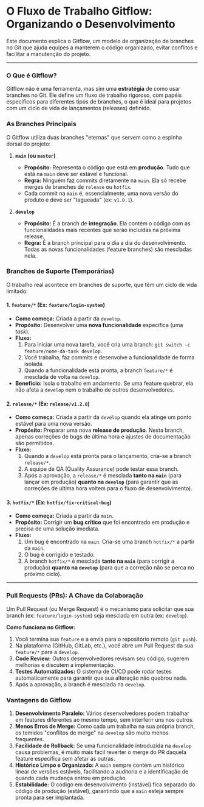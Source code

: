 # O Fluxo de Trabalho Gitflow: Organizando o Desenvolvimento

Este documento explica o Gitflow, um modelo de organização de branches no Git que ajuda equipes a manterem o código organizado, evitar conflitos e facilitar a manutenção do projeto.

---

### O Que é Gitflow?

Gitflow não é uma ferramenta, mas sim uma **estratégia** de como usar branches no Git. Ele define um fluxo de trabalho rigoroso, com papéis específicos para diferentes tipos de branches, o que é ideal para projetos com um ciclo de vida de lançamentos (releases) definido.

### As Branches Principais

O Gitflow utiliza duas branches "eternas" que servem como a espinha dorsal do projeto:

1.  **`main` (ou `master`)**
    - **Propósito:** Representa o código que está em **produção**. Tudo que está na `main` deve ser estável e funcional.
    - **Regra:** Ninguém faz commits diretamente na `main`. Ela só recebe merges de branches de `release` ou `hotfix`.
    - Cada commit na `main` é, essencialmente, uma nova versão do produto e deve ser "tagueada" (ex: `v1.0.1`).

2.  **`develop`**
    - **Propósito:** É a branch de **integração**. Ela contém o código com as funcionalidades mais recentes que serão incluídas na próxima release.
    - **Regra:** É a branch principal para o dia a dia do desenvolvimento. Todas as novas funcionalidades (feature branches) são mescladas nela.

### Branches de Suporte (Temporárias)

O trabalho real acontece em branches de suporte, que têm um ciclo de vida limitado:

#### 1. `feature/*` (Ex: `feature/login-system`)

- **Como começa:** Criada a partir da `develop`.
- **Propósito:** Desenvolver uma **nova funcionalidade** específica (uma *task*).
- **Fluxo:**
  1.  Para iniciar uma nova tarefa, você cria uma branch: `git switch -c feature/nome-da-task develop`.
  2.  Você trabalha, faz commits e desenvolve a funcionalidade de forma isolada.
  3.  Quando a funcionalidade está pronta, a branch `feature/*` é mesclada de volta na `develop`.
- **Benefício:** Isola o trabalho em andamento. Se uma feature quebrar, ela não afeta a `develop` nem o trabalho de outros desenvolvedores.

#### 2. `release/*` (Ex: `release/v1.2.0`)

- **Como começa:** Criada a partir da `develop` quando ela atinge um ponto estável para uma nova versão.
- **Propósito:** Preparar uma nova **release de produção**. Nesta branch, apenas correções de bugs de última hora e ajustes de documentação são permitidos.
- **Fluxo:**
  1.  Quando a `develop` está pronta para o lançamento, cria-se a branch `release/*`.
  2.  A equipe de QA (Quality Assurance) pode testar essa branch.
  3.  Após a aprovação, a `release/*` é mesclada **tanto na `main`** (para lançar em produção) **quanto na `develop`** (para garantir que as correções de última hora voltem para o fluxo de desenvolvimento).

#### 3. `hotfix/*` (Ex: `hotfix/fix-critical-bug`)

- **Como começa:** Criada a partir da `main`.
- **Propósito:** Corrigir um **bug crítico** que foi encontrado em produção e precisa de uma solução imediata.
- **Fluxo:**
  1.  Um bug é encontrado na `main`. Cria-se uma branch `hotfix/*` a partir da `main`.
  2.  O bug é corrigido e testado.
  3.  A branch `hotfix/*` é mesclada **tanto na `main`** (para corrigir a produção) **quanto na `develop`** (para que a correção não se perca no próximo ciclo).

---

### Pull Requests (PRs): A Chave da Colaboração

Um Pull Request (ou Merge Request) é o mecanismo para solicitar que sua branch (ex: `feature/login-system`) seja mesclada em outra (ex: `develop`).

**Como funciona no Gitflow:**

1.  Você termina sua `feature` e a envia para o repositório remoto (`git push`).
2.  Na plataforma (GitHub, GitLab, etc.), você abre um Pull Request da sua `feature/*` para a `develop`.
3.  **Code Review:** Outros desenvolvedores revisam seu código, sugerem melhorias e discutem a implementação.
4.  **Testes Automatizados:** O sistema de CI/CD pode rodar testes automaticamente para garantir que sua alteração não quebrou nada.
5.  Após a aprovação, a branch é mesclada na `develop`.

### Vantagens do Gitflow

1.  **Desenvolvimento Paralelo:** Vários desenvolvedores podem trabalhar em features diferentes ao mesmo tempo, sem interferir uns nos outros.
2.  **Menos Erros de Merge:** Como cada um trabalha na sua própria branch, os temidos "conflitos de merge" na `develop` são muito menos frequentes.
3.  **Facilidade de Rollback:** Se uma funcionalidade introduzida na `develop` causa problemas, é muito mais fácil reverter o merge do PR daquela feature específica sem afetar as outras.
4.  **Histórico Limpo e Organizado:** A `main` sempre contém um histórico linear de versões estáveis, facilitando a auditoria e a identificação de quando cada mudança entrou em produção.
5.  **Estabilidade:** O código em desenvolvimento (instável) fica separado do código de produção (estável), garantindo que a `main` esteja sempre pronta para ser implantada.
